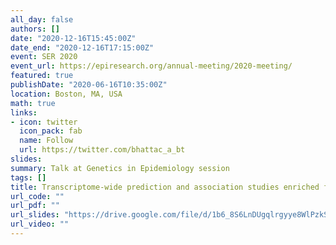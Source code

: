 ```yaml
---
all_day: false
authors: []
date: "2020-12-16T15:45:00Z"
date_end: "2020-12-16T17:15:00Z"
event: SER 2020
event_url: https://epiresearch.org/annual-meeting/2020-meeting/
featured: true
publishDate: "2020-06-16T10:35:00Z"
location: Boston, MA, USA
math: true
links:
- icon: twitter
  icon_pack: fab
  name: Follow
  url: https://twitter.com/bhattac_a_bt
slides:
summary: Talk at Genetics in Epidemiology session
tags: []
title: Transcriptome-wide prediction and association studies enriched for mediating biomarkers
url_code: ""
url_pdf: ""
url_slides: "https://drive.google.com/file/d/1b6_8S6LnDUgqlrgyye8WlPzkS2YWCaNv/view?usp=sharing"
url_video: ""
---
```

